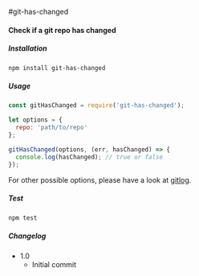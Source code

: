 #git-has-changed
#### Check if a git repo has changed

##### Installation
```bash
npm install git-has-changed
```

##### Usage
```javascript
const gitHasChanged = require('git-has-changed');

let options = {
  repo: 'path/to/repo'
};

gitHasChanged(options, (err, hasChanged) => {
  console.log(hasChanged); // true or false
});
```

For other possible options, please have a look at [gitlog](https://www.npmjs.com/package/gitlog).

##### Test
```bash
npm test
```

##### Changelog
  - 1.0
    - Initial commit
